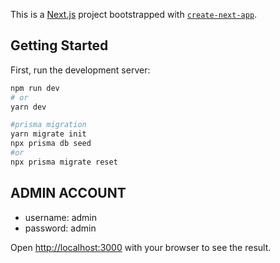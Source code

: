 This is a [Next.js](https://nextjs.org/) project bootstrapped with [`create-next-app`](https://github.com/vercel/next.js/tree/canary/packages/create-next-app).

## Getting Started

First, run the development server:

```bash
npm run dev
# or
yarn dev

#prisma migration
yarn migrate init
npx prisma db seed
#or
npx prisma migrate reset
```

## ADMIN ACCOUNT
- username: admin
- password: admin

Open [http://localhost:3000](http://localhost:3000) with your browser to see the result.


